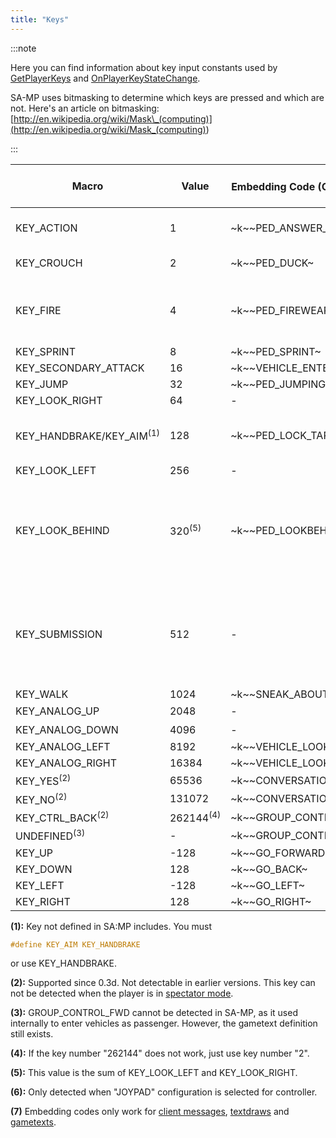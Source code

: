 ```yaml
---
title: "Keys"
---
```


:::note

Here you can find information about key input constants used by [GetPlayerKeys](../functions/GetPlayerKeys) and [OnPlayerKeyStateChange](../callbacks/OnPlayerKeyStateChange).

SA-MP uses bitmasking to determine which keys are pressed and which are not. Here's an article on bitmasking: [http://en.wikipedia.org/wiki/Mask\_(computing)](<http://en.wikipedia.org/wiki/Mask_(computing)>)

:::

| Macro                    | Value     | Embedding Code (On Foot) <sup>(7)</sup> | Embedding Code (In Vehicle) <sup>(7)</sup> | Default Key (On Foot)                                    | Default Key (In Vehicle) |
| ------------------------ | --------- | ---------------------------- | ------------------------------- | -------------------------------------------------------- | ------------------------ |
| KEY_ACTION               | 1         | \~k~\~PED_ANSWER_PHONE~        | \~k~\~VEHICLE_FIREWEAPON_ALT~     | TAB                                                      | ALT GR / LCTRL / NUM0    |
| KEY_CROUCH               | 2         | \~k~\~PED_DUCK~                | \~k~\~VEHICLE_HORN~               | C                                                        | H / CAPSLOCK             |
| KEY_FIRE                 | 4         | \~k~\~PED_FIREWEAPON~          | \~k~\~VEHICLE_FIREWEAPON~         | LCTRL / LMB (Left Mouse Button)                          | LALT                     |
| KEY_SPRINT               | 8         | \~k~\~PED_SPRINT~              | \~k~\~VEHICLE_ACCELERATE~         | SPACE                                                    | W                        |
| KEY_SECONDARY_ATTACK     | 16        | \~k~\~VEHICLE_ENTER_EXIT~      | \~k~\~VEHICLE_ENTER_EXIT~         | ENTER                                                    | ENTER                    |
| KEY_JUMP                 | 32        | \~k~\~PED_JUMPING~             | \~k~\~VEHICLE_BRAKE~              | LSHIFT                                                   | S                        |
| KEY_LOOK_RIGHT           | 64        | -                            | \~k~\~VEHICLE_LOOKRIGHT~          | -                                                        | E                        |
| KEY_HANDBRAKE/KEY_AIM<sup>(1)</sup> | 128       | \~k~\~PED_LOCK_TARGET~         | \~k~\~VEHICLE_HANDBRAKE~          | RMB (Right Mouse Button)                                 | SPACE                    |
| KEY_LOOK_LEFT            | 256       | -                            | \~k~\~VEHICLE_LOOKLEFT~           | -                                                        | Q                        |
| KEY_LOOK_BEHIND          | 320<sup>(5)</sup>       | \~k~\~PED_LOOKBEHIND~          | \~k~\~VEHICLE_LOOKBEHIND~         | NUM1 / MMB (Middle Mouse Button - Click the mouse wheel) | 2                        |
| KEY_SUBMISSION           | 512       | -                            | \~k~\~TOGGLE_SUBMISSIONS~         | NUM1 / MMB (Middle Mouse Button - Click the mouse wheel) | 2 / NUMPAD +             |
| KEY_WALK                 | 1024      | \~k~\~SNEAK_ABOUT~             | -                               | LALT                                                     | -                        |
| KEY_ANALOG_UP            | 2048      | -                            | \~k~\~VEHICLE_TURRETUP~           | NUM8<sup>(6)</sup>                                                  | NUM8                     |
| KEY_ANALOG_DOWN          | 4096      | -                            | \~k~\~VEHICLE_TURRETDOWN~         | NUM2<sup>(6)</sup>                                                  | NUM2                     |
| KEY_ANALOG_LEFT          | 8192      | \~k~\~VEHICLE_LOOKLEFT~        | \~k~\~VEHICLE_TURRETLEFT~         | NUM4                                                     | NUM4                     |
| KEY_ANALOG_RIGHT         | 16384     | \~k~\~VEHICLE_LOOKRIGHT~       | \~k~\~VEHICLE_TURRETRIGHT~        | NUM6                                                     | NUM6                     |
| KEY_YES<sup>(2)</sup>               | 65536     | \~k~\~CONVERSATION_YES~        | \~k~\~CONVERSATION_YES~           | Y                                                        | Y                        |
| KEY_NO<sup>(2)</sup>                | 131072    | \~k~\~CONVERSATION_NO~         | \~k~\~CONVERSATION_NO~            | N                                                        | N                        |
| KEY_CTRL_BACK<sup>(2)</sup>         | 262144<sup>(4)</sup> | \~k~\~GROUP_CONTROL_BWD~       | \~k~\~GROUP_CONTROL_BWD~          | H                                                        | H                        |
| UNDEFINED<sup>(3)</sup>             | -         | \~k~\~GROUP_CONTROL_FWD~       | \~k~\~GROUP_CONTROL_FWD~          | G                                                        | G                        |
| KEY_UP                   | -128      | \~k~\~GO_FORWARD~              | \~k~\~VEHICLE_STEERUP~            | UP                                                       | UP                       |
| KEY_DOWN                 | 128       | \~k~\~GO_BACK~                 | \~k~\~VEHICLE_STEERDOWN~          | DOWN                                                     | DOWN                     |
| KEY_LEFT                 | -128      | \~k~\~GO_LEFT~                 | \~k~\~VEHICLE_STEERLEFT~          | LEFT                                                     | LEFT                     |
| KEY_RIGHT                | 128       | \~k~\~GO_RIGHT~                | \~k~\~VEHICLE_STEERRIGHT~         | RIGHT                                                    | RIGHT                    |

**(1):** Key not defined in SA:MP includes. You must

```c
#define KEY_AIM KEY_HANDBRAKE
```

or use KEY_HANDBRAKE.

**(2):** Supported since 0.3d. Not detectable in earlier versions. This key can not be detected when the player is in [spectator mode](../functions/TogglePlayerSpectating).

**(3):** GROUP_CONTROL_FWD cannot be detected in SA-MP, as it used internally to enter vehicles as passenger. However, the gametext definition still exists.

**(4):** If the key number "262144" does not work, just use key number "2".

**(5):** This value is the sum of KEY_LOOK_LEFT and KEY_LOOK_RIGHT.

**(6):** Only detected when "JOYPAD" configuration is selected for controller.

**(7)** Embedding codes only work for [client messages](../functions/SendDeathMessage), [textdraws](../functions/TextDrawCreate) and [gametexts](../functions/GameTextForPlayer).
